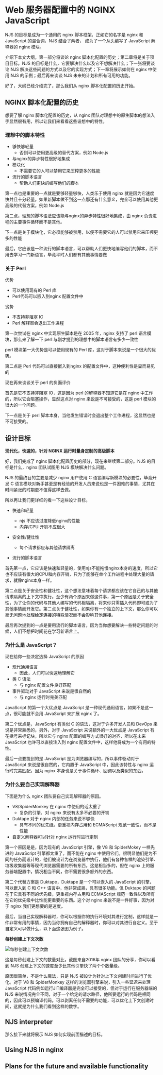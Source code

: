 # Web 服务器配置中的 NGINX JavaScript

NJS 的目标是成为一个通用的 nginx 脚本框架，正如它的名字是 nginx 和 JavaScript 的混合词，NJS 结合了两者， 成为了一个从头编写了 JavaScript 解释器的 nginx 模块。

介绍下本文大纲，第一部分将谈论 nginx 脚本化配置的历史；第二章将是关于项目目标，NJS 的目标是什么，它要解决什么以及它不想解决什么；下一张将要谈论 NJS 解决这些问题的方式以及它的实现方式；下一章将展示如何在 nginx 中使用 NJS 的示例；最后再来谈谈 NJS 未来的计划和所有可用的功能。

好了，大纲已经介绍完了，那么我们从 nginx 脚本化配置的历史开始。

## NGINX 脚本化配置的历史

想要了解 nginx 脚本化配置的历史，从 nginx 团队对理想中的原生脚本的想法入手显然很有用，所以让我们来看看这些设想中的特性。

### 理想中的脚本特性

- 够快够轻量
  - 否则可以使用更高级的替代方案，例如 Node.js
- 与nginx的异步特性很好地集成
- 模块化
  - 不需要它的人可以禁用它来压榨更多的性能
- 流行的脚本语言
  - 帮助人们更快的编写他们的脚本

第一点也是重要的一点就是要够轻量够快，人类乐于使用 nginx 就是因为它速度快并且十分轻量，如果新脚本做不到这一点那还有什么意义，完全可以使用其他更高级的代替方案，例如 Node.js

第二点，理想的脚本语法应该能与nginx的异步特性很好地集成，由 nginx 负责进程的主要事件循环而不是其他。

下一点是关于模块化，它必须能够被禁用，以便不需要它的人可以禁用它来压榨更多的性能

最后，它应该是一种流行的脚本语言，可以帮助人们更快地编写他们的脚本，而不用去学习一门新语言，毕竟平时人们都有其他事情要做

### 关于 Perl

优势
- 可以使用现有的 Perl 库
- Perl代码可以嵌入到nginx 配置文件中

劣势
- 不支持非阻塞 IO
- Perl 解释器会退出工作进程

第一次尝试在 nginx 中实现原生脚本是在 2005 年，nginx 支持了 perl 语言模块，那么来了解一下 perl 与刚才提到的理想中的脚本语言有多少一致性

perl 模块第一大优势是可以使用现有的 Perl 库，这对于脚本来说是一个很大的优势。

第二点是 Perl 代码可以直接嵌入到nginx 的配置文件中，这种便利性是显而易见的

现在再来谈谈关于 perl 的负面评价

首先是它不支持非阻塞 IO，这是因为 perl 的解释器不知道它是在 nginx 中工作的，所以它会阻塞操作，显然这点对 nginx 来说是不可接受的，这是 perl 模块的很大的一个问题。

下一点是关于 perl 脚本本身，当他发生错误时会退出整个工作进程，这显然也是不可接受的。

## 设计目标

**现代化，快速的，针对 NGINX 运行时量身定制的高级脚本**

好，我们完成了 nginx 脚本化配置历史的部分，现在来继续第二部分。NJS 的目标是什么，nginx 团队试图用 NJS 模块解决什么问题。

NJS 的最终目的主要是减少 nginx 用户使用 C 语言编写新模块的必要性，毕竟开发 C 语言模块对新手甚至是有经验的开发人员来说也是一件困难的事情，尤其在时间紧张的时期更不值得这样去做。

所以再让我们更详细的看一下这些设计目标。

- 快速和轻量
  - njs 不应该过度降低nginx的性能
  - 内存/CPU 开销不应很大

- 安全性/健壮性
  - 每个请求都应与其他请求隔离

- 流行的脚本语言

首先第一点，它应该是快速和轻量的，使用njs不能拖慢nginx本身的速度，所以它也不应该有很大的CPU和内存开销，只为了能够在单个工作进程中处理大量的请求，就像nginx本身一样。

第二点是关于安全性和健壮性，这个想法意味着每个请求都应该在它自己的与其他请求隔离的上下文中执行，至少有两个原因来做这件事，第一个原因是关于安全性，为了让你的代码与其他人编写的代码相隔离，将来你只需插入代码即可或为了其他事情而开发它。第二点关于健壮性，如果你有一个独立的上下文，那么你可以毫无问题地处理给定连接的特殊情况而不会影响其他连接。

最后再次提到的一点是要用流行的脚本语言，因为当你想要解决一些特定问题的时候，人们不想把时间花在学习新语言上。

### 为什么是 JavaScript？

现在给你一些决定选择 JavaScript 的原因

- 现代通用语言
  - 因此，人们可以快速地理解它
- 类 C 语法
  - 与 nginx 配置文件良好匹配
- 事件驱动对于 JavaScript 来说是很自然的
  - 与 nginx 运行时完美匹配

JavaScript 的第一个大优点是 JavaScript 是一种现代通用语言，如果不是这一点，很可能就不会用 JavaScript 来扩展 nginx 了。

第二个优点是，JavaScript 有类似 C 的语法，这对于许多开发人员和 DevOps 来说是非常熟悉的，另外，对于 JavaScript 来说额外的一大优点是 JavaScript 有花括号来标记块，所以它与 nginx 配置的编写方式很好的对齐，所以在未来 JavaScript 也许可以直接注入到 nginx 配置文件中，这样他将成为一个有用的特性。

最后一点要提到的是 JavaScript 是为浏览器编写的，所以事件驱动对于 JavaScript 来说是很自然的，它内置于 JavaScript 中，因此该特性与 nginx 运行时完美匹配，因为 nginx 本身也是关于事件循环、回调以及类似的东西。

### 为什么要自己实现解释器

下面是为什么 nginx 团队要自己实现解释器的原因。

- V8/SpiderMonkey 在 nginx 中使用的话太重了
  - 复杂的引擎，对 nginx 来说有太多不必要的开销
- Duktape 对于 nginx 内部的任务来说不够快
  - 具有不同的优先级。更重视内存占用和 ECMAScript 规范一致性，而不是性能
- 自定义解释器可以针对 nginx 运行时进行定制

第一个原因是是，因为现有的 JavaScript 引擎，像 V8 和 SpiderMokey 一样先进的 JavaScript 引擎都太重了，而不能在 nginx 中使用它们。很明显他们是为不同的任务而设计的，他们被设计为在浏览器中执行，他们有各种各样的渲染引擎、垃圾收集器等等现代浏览器需要的所有东西，这是相当多的，但在 nginx 上的服务器端配置中，情况相当不同，你不需要很多额外的东西。

第二个代替方案是 Duktape，Duktape 是一个可以嵌入的 JavaScript 的引擎，可以嵌入到 C 和 C++ 语言中，他非常成熟，具有很多功能。但 Duktape 的问题在于它具有不同的优先级，更重视内存占用和 ECMAScript 规范一致性以及所有在它的优先级中比性能更重要的东西。这个对 nginx 来说不是一件好事，因为对于 nginx 我们更想要的是速度。

最后，当自己实现解释器时，你可以根据你的执行环境对其进行定制，这样就是一件非常有用的事情，因为当你拥有自己的解释器时，你可以对其进行自定义。至于自定义可以做什么，以下面这张图为例子。

**每秒创建上下文次数**

![每秒创建上下文次数](../imgs/created-contexts-sec.png)

这是每秒创建上下文的数量对比，截图来自2018年 nginx 团队的分享，你可以看到 NJS 创建上下文的速度至少比其他引擎快了两个个数量级。

原因很简单，不是什么魔法，只是 NJS 被设计为针对上下文创建时间进行了优化。对于 V8 和 SpiderMonkey 这样的浏览器引擎来说，引入一些延迟来处理 JavaScript 代码例如运行JIT编译器是完全可以接受的，但对于运行在服务器端的 NJS 来说情况完全不同，对于一个给定的请求路径，他所要运行的代码是相同的，因此可以预编译代码，可以剥离任何不需要的功能，可以优化上下文创建时间，这就是为什么我们看到这样的数字。

## NJS interpreter

那么接下来就将展示 NJS 如何实现前面描述的目标。

## Using NJS in nginx

## Plans for the future and available functionality
